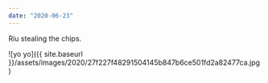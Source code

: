 ```yaml
---
date: "2020-06-23"
---
```


Riu stealing the chips.

![yo yo]({{ site.baseurl }}/assets/images/2020/27f227f48291504145b847b6ce501fd2a82477ca.jpg)
